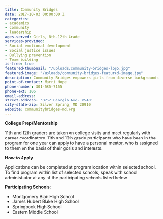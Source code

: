 ```yaml
---
title: Community Bridges
date: 2017-10-03 00:00:00 Z
categories:
- academics
- community
- leadership
ages-served: Girls, 8th-12th Grade
services-provided:
- Social emotional development
- Social justice issues
- Bullying prevention
- Team building
is-free: true
featured-thumbnail: "/uploads/community-bridges-logo.jpg"
featured-image: "/uploads/community-bridges-featured-image.jpg"
description: Community Bridges empowers girls from diverse backgrounds to become exceptional students, positive leaders, and healthy young women. The program focuses include social emotional development, social justice issues, bullying, team building, and identity formation, among other things.
point-of-contact: Marri Hope
phone-number: 301-585-7155
phone-ext: 106
email-address:
street-address: '8757 Georgia Ave. #540'
city-state-zip: Silver Spring, MD 20910
website: communitybridges-md.org
---
```


**College Prep/Mentorship**

11th and 12th graders are taken on college visits and meet regularly with career coordinators. 11th and 12th grade participants who have been in the program for one year can apply to have a personal mentor, who is assigned to them on the basis of their goals and interests.

**How to Apply**

Applications can be completed at program location within selected school. To find program within list of selected schools, speak with school administrator at any of the participating schools listed below.

**Participating Schools**:

* Montgomery Blair High School
* James Hubert Blake High School
* Springbook High School
* Eastern Middle School

